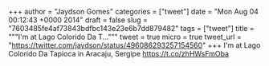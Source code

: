 
+++
author = "Jaydson Gomes"
categories = ["tweet"]
date = "Mon Aug 04 00:12:43 +0000 2014"
draft = false
slug = "7603485fe4af73843bdfbc143e23e6b7dd879482"
tags = ["tweet"]
title = """I'm at Lago Colorido Da T..."""
tweet = true
micro = true
tweet_url = "https://twitter.com/jaydson/status/496086293257154560"
+++
I'm at Lago Colorido Da Tapioca in Aracaju, Sergipe https://t.co/zhHWsFmOba
